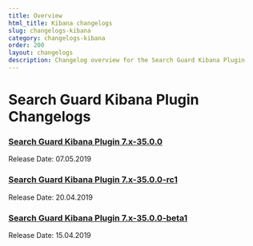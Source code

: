 ```yaml
---
title: Overview
html_title: Kibana changelogs
slug: changelogs-kibana
category: changelogs-kibana
order: 200
layout: changelogs
description: Changelog overview for the Search Guard Kibana Plugin
---
```


<!---
Copryight 2019 floragunn GmbH
-->

# Search Guard Kibana Plugin Changelogs

### [Search Guard Kibana Plugin 7.x-35.0.0](changelog_kibana_7_x_35_0_0.md)

Release Date: 07.05.2019

### [Search Guard Kibana Plugin 7.x-35.0.0-rc1](changelog_kibana_7_x_35_0_0_rc1.md)

Release Date: 20.04.2019

### [Search Guard Kibana Plugin 7.x-35.0.0-beta1](changelog_kibana_7_x_35_0_0_beta1.md)

Release Date: 15.04.2019


